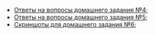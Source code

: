 * [Ответы на вопросы домашнего задания №4](https://github.com/pashtetrus33/unit-testing-course/blob/main/test/seminars/fourth/hw4.md);
* [Ответы на вопросы домашнего задания №5](https://github.com/pashtetrus33/unit-testing-course/blob/main/test/seminars/five/hw5.md);
* [Скриншоты для домашнего задания №6](https://github.com/pashtetrus33/unit-testing-course/tree/main/test/seminars/sixth/hw/images);
